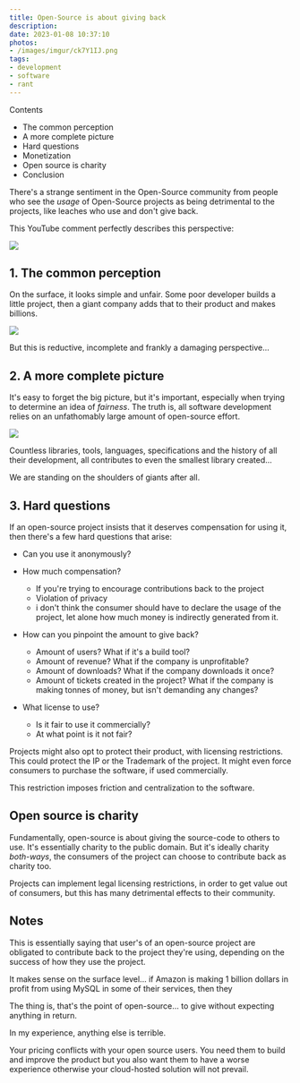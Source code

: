 ```yaml
---
title: Open-Source is about giving back
description: 
date: 2023-01-08 10:37:10
photos: 
- /images/imgur/ck7Y1IJ.png
tags:
- development
- software
- rant
---
```


<!-- images: https://imgur.com/a/eXrIBRM -->

Contents
- The common perception
- A more complete picture
- Hard questions
- Monetization
- Open source is charity
- Conclusion

There's a strange sentiment in the Open-Source community from people who see the _usage_ of Open-Source projects as being detrimental to the projects, like leaches who use and don't give back.

This YouTube comment perfectly describes this perspective:

![](/images/imgur/ck7Y1IJ.png)

## 1. The common perception

On the surface, it looks simple and unfair. Some poor developer builds a little project, then a giant company adds that to their product and makes billions.

![](/images/imgur/j7w0rq0.png)

But this is reductive, incomplete and frankly a damaging perspective...

## 2. A more complete picture

It's easy to forget the big picture, but it's important, especially when trying to determine an idea of _fairness_. The truth is, all software development relies on an unfathomably large amount of open-source effort.

![](/images/imgur/NtAs0ZS.png)

Countless libraries, tools, languages, specifications and the history of all their development, all contributes to even the smallest library created...

We are standing on the shoulders of giants after all.

## 3. Hard questions

If an open-source project insists that it deserves compensation for using it, then there's a few hard questions that arise:

- Can you use it anonymously?
- How much compensation? 

  - If you're trying to encourage contributions back to the project
  - Violation of privacy
  - i don't think the consumer should have to declare the usage of the project, let alone how much money is indirectly generated from it.

- How can you pinpoint the amount to give back?
  - Amount of users? What if it's a build tool?
  - Amount of revenue? What if the company is unprofitable?
  - Amount of downloads? What if the company downloads it once?
  - Amount of tickets created in the project? What if the company is making tonnes of money, but isn't demanding any changes?

- What license to use?
  - Is it fair to use it commercially?
  - At what point is it not fair?

Projects might also opt to protect their product, with licensing restrictions. This could protect the IP or the Trademark of the project. It might even force consumers to purchase the software, if used commercially.

This restriction imposes friction and centralization to the software.

## Open source is charity

Fundamentally, open-source is about giving the source-code to others to use. It's essentially charity to the public domain. But it's ideally charity _both-ways_, the consumers of the project can choose to contribute back as charity too.

Projects can implement legal licensing restrictions, in order to get value out of consumers, but this has many detrimental effects to their community.

## Notes

This is essentially saying that user's of an open-source project are obligated to contribute back to the project they're using, depending on the success of how they use the project.

It makes sense on the surface level... if Amazon is making 1 billion dollars in profit from using MySQL in some of their services, then they 


The thing is, that's the point of open-source... to give without expecting anything in return.

In my experience, anything else is terrible.

Your pricing conflicts with your open source users. You need them to build and improve the product but you also want them to have a worse experience otherwise your cloud-hosted solution will not prevail.